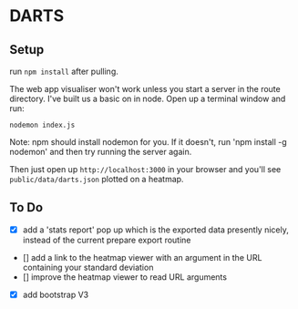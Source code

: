 # DARTS

## Setup

run `npm install` after pulling.

The web app visualiser won't work unless you start a server in the route directory. I've built us a basic on in node. Open up a terminal window and run:

````nodemon index.js````

Note: npm should install nodemon for you. If it doesn't, run 'npm install -g nodemon' and then try running the server again.

Then just open up `http://localhost:3000` in your browser and you'll see `public/data/darts.json` plotted on a heatmap.

## To Do

- [X] add a 'stats report' pop up which is the exported data presently nicely, instead of the current prepare export routine
- [] add a link to the heatmap viewer with an argument in the URL containing your standard deviation
- [] improve the heatmap viewer to read URL arguments
- [X] add bootstrap V3